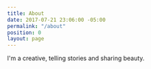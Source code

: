 ```yaml
---
title: About
date: 2017-07-21 23:06:00 -05:00
permalink: "/about"
position: 0
layout: page
---
```


I'm a creative, telling stories and sharing beauty.
